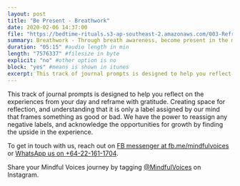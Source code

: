 ```yaml
---
layout: post
title: "Be Present - Breathwork"
date: 2020-02-06 14:37:00
file: "https://bedtime-rituals.s3-ap-southeast-2.amazonaws.com/003-Reframe-with-Gratitude.mp3"
summary: Breathwork - Through breath awareness, become present in the moment.
duration: "05:15" #audio length in min
length: "7576337" #filesize in byte
explicit: "no" #other option is no
block: "yes" #means is shown in itunes
excerpt: This track of journal prompts is designed to help you reflect on your day and transfer any weight from your mind onto paper, helping create mental and emotional space to encourage a peaceful night's sleep.
---
```


This track of journal prompts is designed to help you reflect on the experiences from your day and reframe with gratitude. Creating space for reflection, and understanding that it is only a label assigned by our mind that frames something as good or bad. We have the power to reassign any negative labels, and acknowledge the opportunities for growth by finding the upside in the experience.

To get in touch with us, reach out on  <a href="https://m.me/mindfulvoices" target=”_blank”>FB messenger at fb.me/mindfulvoices</a> or <a href="https://wa.me/64221611704">WhatsApp us on +64-22-161-1704</a>.

Share your Mindful Voices journey by tagging <a href="https://www.instagram.com/mindfulvoices/" target=”_blank”>@MindfulVoices</a> on Instagram.
